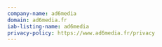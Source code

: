 ```yaml
---
company-name: ad6media
domain: ad6media.fr
iab-listing-name: ad6media
privacy-policy: https://www.ad6media.fr/privacy
---
```

